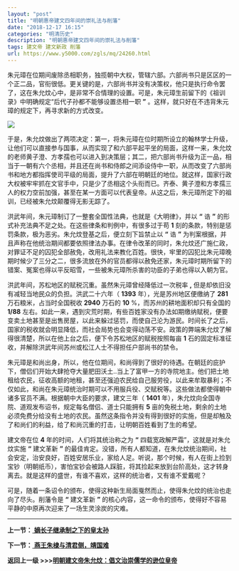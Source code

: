 ```yaml
---
layout: "post"
title: "明朝惠帝建文四年间的崇礼法与削藩"
date: "2018-12-17 16:15"
categories: "明清历史"
description: "明朝惠帝建文四年间的崇礼法与削藩"
tags: 建文帝 建文新政 削藩
url: https://www.y5000.com/zgls/mq/24260.html
---
```






朱元璋在位期间废除丞相职务，独揽朝中大权，管辖六部。六部尚书只是区区的一个正二品，官衔很低。更关键的是，六部尚书并没有决策权，他只是执行命令罢了，这在朱允炆心中，是非常不合情理的设置。可是，朱元璋生前留下的《祖训录》中明确规定“后代子孙都不能够设置丞相一职
**”** 。这样，就只好在不违背朱元璋的规定下，再寻求新的方式改变。

![](https://img.y5000.com/uploads/allimg/170725/12-1FH5094U0594.jpg)

于是，朱允炆做出了两项决定：第一，将朱元璋在位时期所设立的翰林学士升级，让他们可以直接参与国事，从而实现了和六部平起平坐的局面，这样一来，朱允炆的老师黄子澄、方孝孺也可以进入到决策层；其二，把六部尚书升级为正一品，相当于一朝有六个丞相，并且还在尚书和侍郎之间添设侍中一职，从而改变了六部尚书和地方都指挥使司平级的局面，提升了六部在明朝廷的地位。就这样，国家行政大权被牢牢抓在文官手中，只是少了丞相这个头衔而已。齐泰、黄子澄和方孝孺三人的权力空前加强，甚至在某一方面可以代表皇帝。从这之后，朱元璋所定下的祖训，已经被朱允炆颠覆得无影无踪了。

洪武年间，朱元璋制订了一整套全国性法典，也就是《大明律》，并以 **“** 诰 **”** 的形式补充法典不足之处。在这些律条和判例中，有很多过于苟
**1** 刻的条款，特别是惩罚条款，极为恶劣。朱允炆登基之后，便立刻下旨禁止以 **“** 诰 **”**
为判案根据，并且声称在他统治期间都要依照律法办事。在律令改革的同时，朱允炆还广施仁政，对罪证不足的囚犯全部赦免，改用礼法来教化百姓。很快，牢里的囚犯比朱元璋晚期时候少了三分之二，很多流放在外的官员都得以赦免还家，朱元璋时期所留下的错案、冤案也得以平反昭雪，一些被朱元璋所杀害的功臣的子弟也得以入朝为官。

洪武年间，苏松地区的赋税沉重。虽然朱元璋曾经降低过一次税率 **,** 但是却依旧没有减轻当地民众的负担。洪武二十六年（ **1393**
年），光是苏州地区便缴纳了 **281** 万石粮米，占当时全国税收 **2940** 万石的 **10** %，而苏州的耕地面积却只有全国的
**1/88**
左右。如此一来，遇到灾荒时期，有些百姓家没有办法如期缴纳赋税，便要变卖土地甚至是出售房屋，以此来躲过惩罚，而使自己沦为游民。时间长了之后，国家的税收就会明显降低，而社会局势也会变得动荡不安。政策的弊端朱允炆了解得很清楚，所以在他上台之后，便下令苏松地区的赋税按照每亩
**1** 石的固定标准征收，并解除洪武年间苏州或松江人士不得担任户部尚书的禁令。

朱元璋是和尚出身，所以，他在位期间，和尚得到了很好的待遇。在朝廷的庇护下，僧侣们开始大肆抢夺大量肥田沃土..当上了富甲一方的寺院地主。他们把土地租给农民，征收高额的地租，甚至还强迫农民给自己服劳役，以此来牟取暴利；不仅如此，和尚在朱元璋统治时期可以不用服兵役、交赋税等。这些做法都使得朝中诸多官员不满。根据朝中大臣的要求，建文三年（
**1401** 年），朱允炆向全国寺院、道观发布诏书，规定每名僧侣、道士只能拥有 **5**
亩的免税土地，剩余的土地必须免费分给没有土地的农民。虽然这条指令并没有得到很好的实施，但是却触及了和尚们的利益，给了和尚沉重的打击，让明朝百姓看到了生的希望。

建文帝在位 **4** 年的时间，人们将其统治称之为 **“** 四载宽政解严霜”，这就是对朱允炆实施 **“** 建文革新 **”**
的最佳肯定。没错，所有人都知道，在朱允炆统治期间，社会安定，治安良好，百姓安居乐业，家给人足。听说，那个时候，有人在街上捡到宝钞（明朝纸币），害怕宝钞会被路人踩脏，将其捡起来放到台阶高处，这才转身离去。就是这样的盛世，有谁不喜欢，这样的统治者，又有谁不爱戴呢？

可是，随着一条诏令的颁布，使得这种新生局面戛然而止，使得朱允炆的统治也走向了尽头。削藩令是 **“** 建文革新 **”**
的核心内容，这一命令的颁布，使得好不容易平静的中原再次迎来了一场生灵涂炭的灾难。

* * *

**上一节：**[ **嫡长子继承制之下的皇太孙**](https://www.y5000.com/zgls/mq/24259.html)

**下一节：**[ **燕王朱棣与清君侧，靖国难**](https://www.y5000.com/zgls/mq/24261.html)

**返回上一级 >>>[明朝建文帝朱允炆：倡文治崇儒学的逊位皇帝](https://www.y5000.com/zgls/mq/24265.html)**
